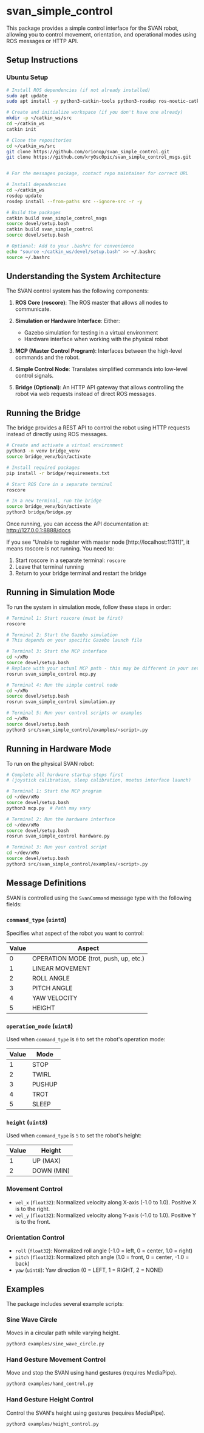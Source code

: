 # svan_simple_control

This package provides a simple control interface for the SVAN robot, allowing you to control movement, orientation, and operational modes using ROS messages or HTTP API.

## Setup Instructions

### Ubuntu Setup
```bash
# Install ROS dependencies (if not already installed)
sudo apt update
sudo apt install -y python3-catkin-tools python3-rosdep ros-noetic-catkin python3-venv

# Create and initialize workspace (if you don't have one already)
mkdir -p ~/catkin_ws/src
cd ~/catkin_ws
catkin init

# Clone the repositories
cd ~/catkin_ws/src
git clone https://github.com/orionop/svan_simple_control.git
git clone https://github.com/kry0sc0pic/svan_simple_control_msgs.git


# For the messages package, contact repo maintainer for correct URL

# Install dependencies
cd ~/catkin_ws
rosdep update
rosdep install --from-paths src --ignore-src -r -y

# Build the packages
catkin build svan_simple_control_msgs
source devel/setup.bash
catkin build svan_simple_control
source devel/setup.bash

# Optional: Add to your .bashrc for convenience
echo "source ~/catkin_ws/devel/setup.bash" >> ~/.bashrc
source ~/.bashrc
```

## Understanding the System Architecture

The SVAN control system has the following components:

1. **ROS Core (roscore)**: The ROS master that allows all nodes to communicate.

2. **Simulation or Hardware Interface**: Either:
   - Gazebo simulation for testing in a virtual environment
   - Hardware interface when working with the physical robot

3. **MCP (Master Control Program)**: Interfaces between the high-level commands and the robot.

4. **Simple Control Node**: Translates simplified commands into low-level control signals.

5. **Bridge (Optional)**: An HTTP API gateway that allows controlling the robot via web requests instead of direct ROS messages.

## Running the Bridge

The bridge provides a REST API to control the robot using HTTP requests instead of directly using ROS messages.

```bash
# Create and activate a virtual environment
python3 -m venv bridge_venv
source bridge_venv/bin/activate

# Install required packages
pip install -r bridge/requirements.txt

# Start ROS Core in a separate terminal
roscore

# In a new terminal, run the bridge
source bridge_venv/bin/activate
python3 bridge/bridge.py
```

Once running, you can access the API documentation at: http://127.0.0.1:8888/docs

If you see "Unable to register with master node [http://localhost:11311]", it means roscore is not running. You need to:

1. Start roscore in a separate terminal: `roscore`
2. Leave that terminal running
3. Return to your bridge terminal and restart the bridge

## Running in Simulation Mode

To run the system in simulation mode, follow these steps in order:

```bash
# Terminal 1: Start roscore (must be first)
roscore

# Terminal 2: Start the Gazebo simulation
# This depends on your specific Gazebo launch file

# Terminal 3: Start the MCP interface
cd ~/xMo
source devel/setup.bash
# Replace with your actual MCP path - this may be different in your setup
rosrun svan_simple_control mcp.py

# Terminal 4: Run the simple control node
cd ~/xMo
source devel/setup.bash
rosrun svan_simple_control simulation.py

# Terminal 5: Run your control scripts or examples
cd ~/xMo
source devel/setup.bash
python3 src/svan_simple_control/examples/<script>.py
```

## Running in Hardware Mode

To run on the physical SVAN robot:

```bash
# Complete all hardware startup steps first
# (joystick calibration, sleep calibration, moetus interface launch)

# Terminal 1: Start the MCP program
cd ~/dev/xMo
source devel/setup.bash
python3 mcp.py  # Path may vary

# Terminal 2: Run the hardware interface
cd ~/dev/xMo
source devel/setup.bash
rosrun svan_simple_control hardware.py

# Terminal 3: Run your control script
cd ~/dev/xMo
source devel/setup.bash
python3 src/svan_simple_control/examples/<script>.py
```

## Message Definitions

SVAN is controlled using the `SvanCommand` message type with the following fields:

### `command_type` (`uint8`)
Specifies what aspect of the robot you want to control:

| Value | Aspect |
| ----- | ------ |
| 0 | OPERATION MODE (trot, push, up, etc.) |
| 1 | LINEAR MOVEMENT |
| 2 | ROLL ANGLE |
| 3 | PITCH ANGLE | 
| 4 | YAW VELOCITY |
| 5 | HEIGHT |

### `operation_mode` (`uint8`)
Used when `command_type` is `0` to set the robot's operation mode:

| Value | Mode |
| ----- | ---- |
| 1 | STOP |
| 2 | TWIRL |
| 3 | PUSHUP |
| 4 | TROT |
| 5 | SLEEP |

### `height` (`uint8`)
Used when `command_type` is `5` to set the robot's height:

| Value | Height |
| ----- | ------ |
| 1 | UP (MAX) |
| 2 | DOWN (MIN) |

### Movement Control
- `vel_x` (`float32`): Normalized velocity along X-axis (-1.0 to 1.0). Positive X is to the right.
- `vel_y` (`float32`): Normalized velocity along Y-axis (-1.0 to 1.0). Positive Y is to the front.

### Orientation Control
- `roll` (`float32`): Normalized roll angle (-1.0 = left, 0 = center, 1.0 = right)
- `pitch` (`float32`): Normalized pitch angle (1.0 = front, 0 = center, -1.0 = back)
- `yaw` (`uint8`): Yaw direction (0 = LEFT, 1 = RIGHT, 2 = NONE)

## Examples

The package includes several example scripts:

### Sine Wave Circle
Moves in a circular path while varying height.
```bash
python3 examples/sine_wave_circle.py
```

### Hand Gesture Movement Control
Move and stop the SVAN using hand gestures (requires MediaPipe).
```bash
python3 examples/hand_control.py
```

### Hand Gesture Height Control
Control the SVAN's height using gestures (requires MediaPipe).
```bash
python3 examples/height_control.py
```
